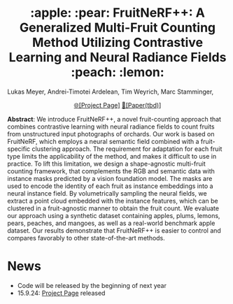 <h1 style="text-align: center;">:apple: :pear: FruitNeRF++: A Generalized Multi-Fruit Counting Method Utilizing Contrastive Learning and Neural Radiance Fields :peach: :lemon:</h1>

 Lukas Meyer, Andrei-Timotei Ardelean, Tim Weyrich, Marc Stamminger,
<br>

<p align="center">
<a href="https://meyerls.github.io/fruit_nerfpp">🌐[Project Page]</a>
<a href="https://www.youtube.com/watch?v=dQw4w9WgXcQ">📄[Paper(tbd)]</a>
</p>

<p style="align:justify"><b>Abstract</b>: We introduce FruitNeRF++, a novel fruit-counting approach that combines contrastive learning with neural radiance fields to count fruits from unstructured input photographs of orchards. Our work is based on FruitNeRF, which employs a neural semantic field combined with a fruit-specific clustering approach. The requirement for adaptation for each fruit type limits the applicability of the method, and makes it difficult to use in practice. To lift this limitation, we design a shape-agnostic multi-fruit counting framework, that complements the RGB and semantic data with instance masks predicted by a vision foundation model. The masks are used to encode the identity of each fruit as instance embeddings into a neural instance field. By volumetrically sampling the neural fields, we extract a point cloud embedded with the instance features, which can be clustered in a fruit-agnostic manner to obtain the fruit count. We evaluate our approach using a synthetic dataset containing apples, plums, lemons, pears, peaches, and mangoes, as well as a real-world benchmark apple dataset. Our results demonstrate that FruitNeRF++ is easier to control and compares favorably to other state-of-the-art methods. </p>

# News
* Code will be released by the beginning of next year
* 15.9.24: [Project Page](https://meyerls.github.io/fruit_nerfpp) released
